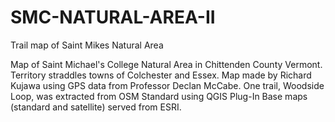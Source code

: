 # SMC-NATURAL-AREA-II
Trail map of Saint Mikes Natural Area

Map of Saint Michael's College Natural Area in Chittenden County Vermont.
Territory straddles towns of Colchester and Essex.
Map made by Richard Kujawa using GPS data from Professor Declan McCabe.
One trail, Woodside Loop, was extracted from OSM Standard using QGIS Plug-In
Base maps (standard and satellite) served from ESRI.

